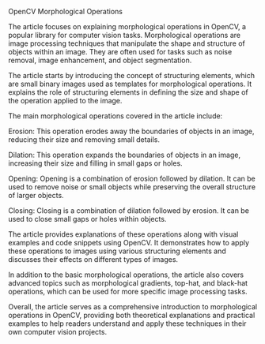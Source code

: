 OpenCV Morphological Operations

The article focuses on explaining morphological operations in OpenCV, a popular library for computer vision tasks. Morphological operations are image processing techniques that manipulate the shape and structure of objects within an image. They are often used for tasks such as noise removal, image enhancement, and object segmentation.

The article starts by introducing the concept of structuring elements, which are small binary images used as templates for morphological operations. It explains the role of structuring elements in defining the size and shape of the operation applied to the image.

The main morphological operations covered in the article include:

Erosion: This operation erodes away the boundaries of objects in an image, reducing their size and removing small details.

Dilation: This operation expands the boundaries of objects in an image, increasing their size and filling in small gaps or holes.

Opening: Opening is a combination of erosion followed by dilation. It can be used to remove noise or small objects while preserving the overall structure of larger objects.

Closing: Closing is a combination of dilation followed by erosion. It can be used to close small gaps or holes within objects.

The article provides explanations of these operations along with visual examples and code snippets using OpenCV. It demonstrates how to apply these operations to images using various structuring elements and discusses their effects on different types of images.

In addition to the basic morphological operations, the article also covers advanced topics such as morphological gradients, top-hat, and black-hat operations, which can be used for more specific image processing tasks.

Overall, the article serves as a comprehensive introduction to morphological operations in OpenCV, providing both theoretical explanations and practical examples to help readers understand and apply these techniques in their own computer vision projects.
